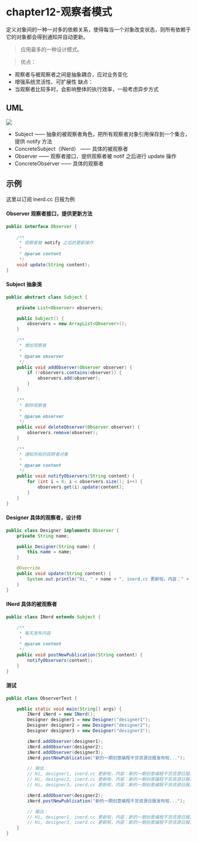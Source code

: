 # chapter12-观察者模式

定义对象间的一种一对多的依赖关系，使得每当一个对象改变状态，则所有依赖于它的对象都会得到通知并自动更新。

> 应用最多的一种设计模式。  

> 优点：  
* 观察者与被观察者之间是抽象耦合，应对业务变化
* 增强系统灵活性、可扩展性
缺点：  
* 当观察者比较多时，会影响整体的执行效率，一般考虑异步方式

## UML

![](https://raw.githubusercontent.com/onlylemi/res/master/dp_observer_uml.png)

* Subject —— 抽象的被观察者角色，把所有观察者对象引用保存到一个集合，提供 notify 方法
* ConcreteSubject（INerd） —— 具体的被观察者
* Observer —— 观察者接口，提供观察者被 notif 之后进行 update 操作
* ConcreteObserver —— 具体的观察者

## 示例

这里以订阅 inerd.cc 日报为例

#### Observer 观察者接口，提供更新方法

```java 
public interface Observer {
    
    /**
     * 观察者被 notify 之后的更新操作
     *
     * @param content
     */
    void update(String content);
}
```

#### Subject 抽象类

```java
public abstract class Subject {

    private List<Observer> observers;

    public Subject() {
        observers = new ArrayList<Observer>();
    }

    /**
     * 增加观察者
     *
     * @param observer
     */
    public void addObserver(Observer observer) {
        if (!observers.contains(observer)) {
            observers.add(observer);
        }
    }

    /**
     * 删除观察者
     *
     * @param observer
     */
    public void deleteObserver(Observer observer) {
        observers.remove(observer);
    }

    /**
     * 通知所有的观察者对象
     *
     * @param content
     */
    public void notifyObservers(String content) {
        for (int i = 0; i < observers.size(); i++) {
            observers.get(i).update(content);
        }
    }
}
```

#### Designer 具体的观察者，设计师

```java
public class Designer implements Observer {
    private String name;

    public Designer(String name) {
        this.name = name;
    }

    @Override
    public void update(String content) {
        System.out.println("Hi, " + name + ", inerd.cc 更新啦，内容：" + content);
    }
}
```

#### INerd 具体的被观察者

```java
public class INerd extends Subject {

	/**
     * 每天发布内容
     *
     * @param content
     */
    public void postNewPublication(String content) {
        notifyObservers(content);
    }
}
```

#### 测试

```java
public class ObserverTest {

    public static void main(String[] args) {
        INerd iNerd = new INerd();
        Designer designer1 = new Designer("designer1");
        Designer designer2 = new Designer("designer2");
        Designer designer3 = new Designer("designer3");

        iNerd.addObserver(designer1);
        iNerd.addObserver(designer2);
        iNerd.addObserver(designer3);
        iNerd.postNewPublication("新的一期创意编程干货资源日报发布啦...");

        // 输出：
        // Hi, designer1, inerd.cc 更新啦，内容：新的一期创意编程干货资源日报发布啦...
		// Hi, designer2, inerd.cc 更新啦，内容：新的一期创意编程干货资源日报发布啦...
		// Hi, designer3, inerd.cc 更新啦，内容：新的一期创意编程干货资源日报发布啦...

        iNerd.addObserver(designer2);
        iNerd.postNewPublication("新的一期创意编程干货资源日报发布啦...");

        // 输出：
        // Hi, designer1, inerd.cc 更新啦，内容：新的一期创意编程干货资源日报发布啦...
		// Hi, designer3, inerd.cc 更新啦，内容：新的一期创意编程干货资源日报发布啦...
    }
}
```